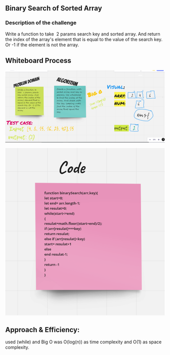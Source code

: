 ## Binary Search of Sorted Array

### Description of the challenge 

Write a function to take  2 params search key and sorted array. And return the index of the array's element that is equal to the value of the search key. Or -1 if the element is not the array.


## Whiteboard Process
![image](./array-binary-search1.PNG.png)

![image1](./array-binary-search.PNG)


## Approach & Efficiency:


 used (while) and Big O was  O(log(n)) as time complexity and O(1) as space complexity.